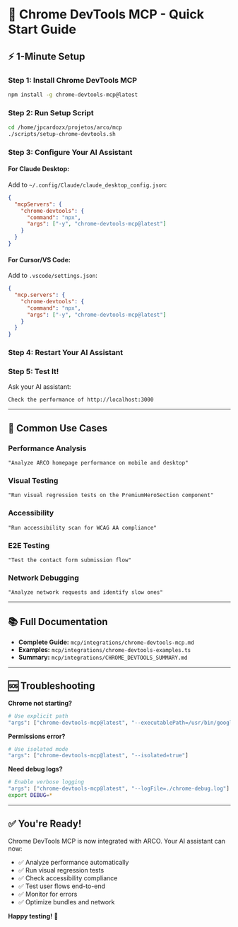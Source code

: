 # 🚀 Chrome DevTools MCP - Quick Start Guide

## ⚡ 1-Minute Setup

### Step 1: Install Chrome DevTools MCP
```bash
npm install -g chrome-devtools-mcp@latest
```

### Step 2: Run Setup Script
```bash
cd /home/jpcardozx/projetos/arco/mcp
./scripts/setup-chrome-devtools.sh
```

### Step 3: Configure Your AI Assistant

#### For Claude Desktop:
Add to `~/.config/Claude/claude_desktop_config.json`:

```json
{
  "mcpServers": {
    "chrome-devtools": {
      "command": "npx",
      "args": ["-y", "chrome-devtools-mcp@latest"]
    }
  }
}
```

#### For Cursor/VS Code:
Add to `.vscode/settings.json`:

```json
{
  "mcp.servers": {
    "chrome-devtools": {
      "command": "npx",
      "args": ["-y", "chrome-devtools-mcp@latest"]
    }
  }
}
```

### Step 4: Restart Your AI Assistant

### Step 5: Test It!
Ask your AI assistant:
```
Check the performance of http://localhost:3000
```

---

## 🎯 Common Use Cases

### Performance Analysis
```
"Analyze ARCO homepage performance on mobile and desktop"
```

### Visual Testing
```
"Run visual regression tests on the PremiumHeroSection component"
```

### Accessibility
```
"Run accessibility scan for WCAG AA compliance"
```

### E2E Testing
```
"Test the contact form submission flow"
```

### Network Debugging
```
"Analyze network requests and identify slow ones"
```

---

## 📚 Full Documentation

- **Complete Guide:** `mcp/integrations/chrome-devtools-mcp.md`
- **Examples:** `mcp/integrations/chrome-devtools-examples.ts`
- **Summary:** `mcp/integrations/CHROME_DEVTOOLS_SUMMARY.md`

---

## 🆘 Troubleshooting

**Chrome not starting?**
```bash
# Use explicit path
"args": ["chrome-devtools-mcp@latest", "--executablePath=/usr/bin/google-chrome"]
```

**Permissions error?**
```bash
# Use isolated mode
"args": ["chrome-devtools-mcp@latest", "--isolated=true"]
```

**Need debug logs?**
```bash
# Enable verbose logging
"args": ["chrome-devtools-mcp@latest", "--logFile=./chrome-debug.log"]
export DEBUG=*
```

---

## ✅ You're Ready!

Chrome DevTools MCP is now integrated with ARCO. Your AI assistant can now:

- ✅ Analyze performance automatically
- ✅ Run visual regression tests
- ✅ Check accessibility compliance
- ✅ Test user flows end-to-end
- ✅ Monitor for errors
- ✅ Optimize bundles and network

**Happy testing!** 🎉
